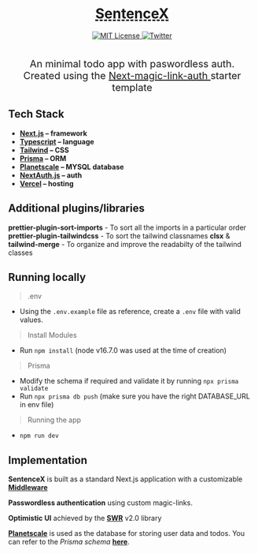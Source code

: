 <div align="center" >
  <h1 
    align="center"
    style="text-decoration:underline;text-decoration-style:dashed"
  >SentenceX</h1>
  <a href="https://github.com/trpc/trpc/blob/main/LICENSE">
    <img alt="MIT License" src="https://img.shields.io/github/license/trpc/trpc" />
  </a>
  <a href="https://twitter.com/lohxt">
    <img alt="Twitter" src="https://img.shields.io/twitter/url.svg?label=%40lohxt&style=social&url=https%3A%2F%2Ftwitter.com%2Flohxt" />
  </a>
  <br />
  <br />
</div>

<p align="center" style="font-weight:400;font-size:20px;">
  An minimal todo app with paswordless auth.<br />Created using the <a href="https://github.com/trpc/trpc/blob/main/LICENSE">
    Next-magic-link-auth
  </a> starter template
</p>

## Tech Stack

- **[Next.js](https://nextjs.org/) – framework**
- **[Typescript](https://www.typescriptlang.org/) – language**
- **[Tailwind](https://tailwindcss.com/) – CSS**
- **[Prisma](https://prisma.io/) – ORM**
- **[Planetscale](https://railway.app/) – MYSQL database**
- **[NextAuth.js](https://next-auth.js.org/) – auth**
- **[Vercel](https://vercel.com/) – hosting**

## Additional plugins/libraries

**prettier-plugin-sort-imports** - To sort all the imports in a particular order
**prettier-plugin-tailwindcss** - To sort the tailwind classnames
**clsx** & **tailwind-merge** - To organize and improve the readabilty of the tailwind classes

## Running locally

> .env

- Using the `.env.example` file as reference, create a `.env` file with valid values.

> Install Modules

- Run `npm install`
  (node v16.7.0 was used at the time of creation)

> Prisma

- Modify the schema if required and validate it by running `npx prisma validate`
- Run `npx prisma db push`
  (make sure you have the right DATABASE_URL in env file)

> Running the app

- `npm run dev`

## Implementation

**SentenceX** is built as a standard Next.js application with a customizable **[Middleware](https://nextjs.org/docs/advanced-features/middleware)**

**Passwordless authentication** using custom magic-links.

**Optimistic UI** achieved by the **[SWR](https://github.com/vercel/swr)** v2.0 library

**[Planetscale](https://www.planetscale.com/)** is used as the database for storing user data and todos. You can refer to the _Prisma schema_ **[here](/prisma/schema.prisma)**.
